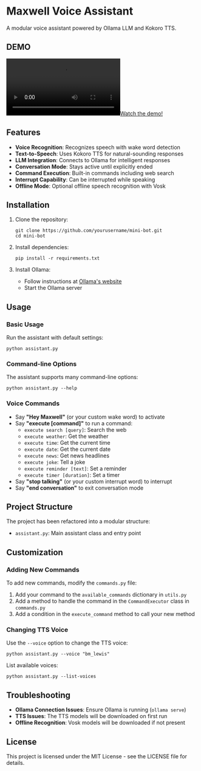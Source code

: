 # Maxwell Voice Assistant

A modular voice assistant powered by Ollama LLM and Kokoro TTS.

## DEMO

[![Watch the demo!](https://raw.githubusercontent.com/righteousrenegade/maxwell.ai/main/assets/maxwelldemo.mp4)](https://raw.githubusercontent.com/righteousrenegade/maxwell.ai/main/assets/maxwelldemo.mp4)


## Features

- **Voice Recognition**: Recognizes speech with wake word detection
- **Text-to-Speech**: Uses Kokoro TTS for natural-sounding responses
- **LLM Integration**: Connects to Ollama for intelligent responses
- **Conversation Mode**: Stays active until explicitly ended
- **Command Execution**: Built-in commands including web search
- **Interrupt Capability**: Can be interrupted while speaking
- **Offline Mode**: Optional offline speech recognition with Vosk

## Installation

1. Clone the repository:
   ```
   git clone https://github.com/yourusername/mini-bot.git
   cd mini-bot
   ```

2. Install dependencies:
   ```
   pip install -r requirements.txt
   ```

3. Install Ollama:
   - Follow instructions at [Ollama's website](https://ollama.ai/)
   - Start the Ollama server

## Usage

### Basic Usage

Run the assistant with default settings:

```
python assistant.py
```

### Command-line Options

The assistant supports many command-line options:

```
python assistant.py --help
```

### Voice Commands

- Say **"Hey Maxwell"** (or your custom wake word) to activate
- Say **"execute [command]"** to run a command:
  - `execute search [query]`: Search the web
  - `execute weather`: Get the weather
  - `execute time`: Get the current time
  - `execute date`: Get the current date
  - `execute news`: Get news headlines
  - `execute joke`: Tell a joke
  - `execute reminder [text]`: Set a reminder
  - `execute timer [duration]`: Set a timer
- Say **"stop talking"** (or your custom interrupt word) to interrupt
- Say **"end conversation"** to exit conversation mode

## Project Structure

The project has been refactored into a modular structure:

- `assistant.py`: Main assistant class and entry point

## Customization

### Adding New Commands

To add new commands, modify the `commands.py` file:

1. Add your command to the `available_commands` dictionary in `utils.py`
2. Add a method to handle the command in the `CommandExecutor` class in `commands.py`
3. Add a condition in the `execute_command` method to call your new method

### Changing TTS Voice

Use the `--voice` option to change the TTS voice:

```
python assistant.py --voice "bm_lewis"
```

List available voices:

```
python assistant.py --list-voices
```

## Troubleshooting

- **Ollama Connection Issues**: Ensure Ollama is running (`ollama serve`)
- **TTS Issues**: The TTS models will be downloaded on first run
- **Offline Recognition**: Vosk models will be downloaded if not present

## License

This project is licensed under the MIT License - see the LICENSE file for details.
